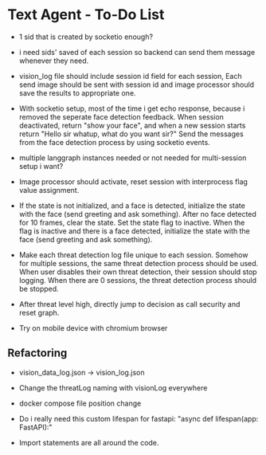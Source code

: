 # Text Agent - To-Do List

- 1 sid that is created by socketio enough?

- i need sids' saved of each session so backend can send them message whenever they need.

- vision_log file should include session id field for each session, Each send image should be sent with session id and image processor should save the results to appropriate one.

- With socketio setup, most of the time i get echo response, because i removed the seperate face detection feedback.
  When session deactivated, return "show your face", and when a new session starts return "Hello sir whatup, what do you want sir?"
  Send the messages from the face detection process by using socketio events.

- multiple langgraph instances needed or not needed for multi-session setup i want?

- Image processor should activate, reset session with interprocess flag value assignment.

- If the state is not initialized, and a face is detected, initialize the state with the face (send greeting and ask something).
  After no face detected for 10 frames, clear the state. Set the state flag to inactive. When the flag is inactive and there is a face detected, initialize the state with the face (send greeting and ask something).

- Make each threat detection log file unique to each session. Somehow for multiple sessions, the same threat detection process should be used. When user disables their own threat detection, their session should stop logging. When there are 0 sessions, the threat detection process should be stopped.

- After threat level high, directly jump to decision as call security and reset graph.

- Try on mobile device with chromium browser

## Refactoring

- vision_data_log.json -> vision_log.json

- Change the threatLog naming with visionLog everywhere

- docker compose file position change

- Do i really need this custom lifespan for fastapi: "async def lifespan(app: FastAPI):"

- Import statements are all around the code.
